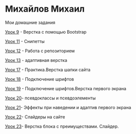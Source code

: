 

# Михайлов Михаил
Мои домашние задания


[Урок 9](https://mikhailrst.github.io/Lessen_9/ "Описание") - Верстка с помощью Bootstrap


[Урок 11](адрес "Описание") - Снипетты



[Урок 12](https://mikhailrst.github.io/Lessen/ "Моя готовая домашка") - Работа с репозиторием


[Урок 13](https://mikhailrst.github.io/Lessen_13/ "Описание") - адаптивная верстка


[Урок 17](https://mikhailrst.github.io/Lessen_17/ "Описание") - Практика.Верстка шапки сайта


[Урок 18](https://mikhailrst.github.io/Lessen_18/ "Описание") - Подключение шрифтов


[Урок 19](https://mikhailrst.github.io/Lessen_19/ "Описание") - Подключение шрифтов.Верстка первого экрана


[Урок 20](https://mikhailrst.github.io/Lessen_20/ "Описание")- псевдоклассы и псевдоэлементы


[Урок 21](https://mikhailrst.github.io/Lessen_21/ "Описание")- Эффекты при наведении и адаптив первого экрана


[Урок 22](https://mikhailrst.github.io/Lessen_22/index.html "Описание")- Слайдеры на сайте


[Урок 23](https://mikhailrst.github.io/Lessen_23/index.html "Описание")- Верстка блока с преимуществами. Слайдер.

